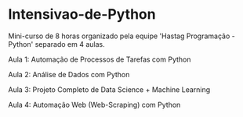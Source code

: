 # Intensivao-de-Python

Mini-curso de 8 horas organizado pela equipe 'Hastag Programação - Python' separado em 4 aulas.

Aula 1: Automação de Processos de Tarefas com Python

Aula 2: Análise de Dados com Python

Aula 3: Projeto Completo de Data Science + Machine Learning

Aula 4: Automação Web (Web-Scraping) com Python
